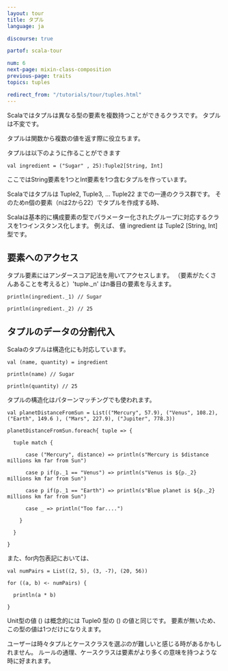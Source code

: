 ```yaml
---
layout: tour
title: タプル
language: ja

discourse: true

partof: scala-tour

num: 6
next-page: mixin-class-composition
previous-page: traits
topics: tuples

redirect_from: "/tutorials/tour/tuples.html"
---
```


Scalaではタプルは異なる型の要素を複数持つことができるクラスです。
タプルは不変です。

タプルは関数から複数の値を返す際に役立ちます。

タプルは以下のように作ることができます

```tut
val ingredient = ("Sugar" , 25):Tuple2[String, Int]
```
ここではString要素を1つとInt要素を1つ含むタプルを作っています。

Scalaではタプルは Tuple2, Tuple3, … Tuple22 までの一連のクラス群です。
そのためn個の要素（nは2から22）でタプルを作成する時、

Scalaは基本的に構成要素の型でパラメーター化されたグループに対応するクラスを1つインスタンス化します。
例えば、 値 ingredient は Tuple2 [String, Int]型です。

## 要素へのアクセス

タプル要素にはアンダースコア記法を用いてアクセスします。
（要素がたくさんあることを考えると）'tuple._n' はn番目の要素を与えます。

```tut
println(ingredient._1) // Sugar

println(ingredient._2) // 25
```

## タプルのデータの分割代入

Scalaのタプルは構造化にも対応しています。

```tut
val (name, quantity) = ingredient

println(name) // Sugar

println(quantity) // 25
```

タプルの構造化はパターンマッチングでも使われます。

```tut
val planetDistanceFromSun = List(("Mercury", 57.9), ("Venus", 108.2), ("Earth", 149.6 ), ("Mars", 227.9), ("Jupiter", 778.3))

planetDistanceFromSun.foreach{ tuple => {
  
  tuple match {
    
      case ("Mercury", distance) => println(s"Mercury is $distance millions km far from Sun")
      
      case p if(p._1 == "Venus") => println(s"Venus is ${p._2} millions km far from Sun")
      
      case p if(p._1 == "Earth") => println(s"Blue planet is ${p._2} millions km far from Sun")
      
      case _ => println("Too far....")
      
    }
    
  }
  
}
```

また、for内包表記においては、

```tut
val numPairs = List((2, 5), (3, -7), (20, 56))

for ((a, b) <- numPairs) {

  println(a * b)
  
}
```

Unit型の値 () は概念的には Tuple0 型の () の値と同じです。
要素が無いため、この型の値は1つだけになりえます。

ユーザーは時々タプルとケースクラスを選ぶのが難しいと感じる時があるかもしれません。
ルールの通理、ケースクラスは要素がより多くの意味を持つような時に好まれます。
